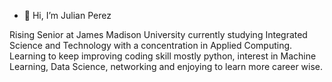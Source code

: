 - 👋 Hi, I’m Julian Perez 

<!---
thejulio/thejulio is a ✨ special ✨ repository because its `README.md` (this file) appears on your GitHub profile.
You can click the Preview link to take a look at your changes.
--->
Rising Senior at James Madison University currently studying Integrated Science and Technology with a concentration in Applied Computing.
Learning to keep improving coding skill mostly python, interest in Machine Learning, Data Science, networking and enjoying to learn more career wise.
